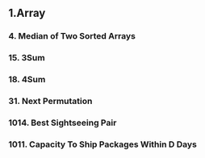 ## 1.Array
### 4. Median of Two Sorted Arrays
### 15. 3Sum
### 18. 4Sum
### 31. Next Permutation
### 1014. Best Sightseeing Pair
### 1011. Capacity To Ship Packages Within D Days
